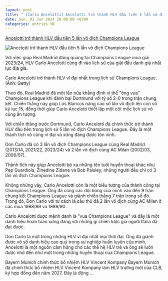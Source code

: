 ```yaml
---
layout: post
title: " [Carlo Ancelotti] Ancelotti trở thành HLV đầu tiên 5 lần vô địch Champions League"
date: Sun, 02 Jun 2024 20:00:00 +0700
categories: entries VN
---
```

[Ancelotti trở thành HLV đầu tiên 5 lần vô địch Champions League](https://phapluatxahoi.kinhtedothi.vn/ancelotti-tro-thanh-hlv-dau-tien-5-lan-vo-dich-champions-league-382964.html)

![Ancelotti trở thành HLV đầu tiên 5 lần vô địch Champions League](https://phapluatxahoi.kinhtedothi.vn/stores/news_dataimages/2024/062024/02/12/croped/98d006a857b5e8942cc14b258ba1ce7b.png?randTime=1717348947)

Với việc giúp Real Madrid đăng quang tại Champions League mùa giải 2023/24, HLV Carlo Ancelotti cũng đi vào lịch sử của giải đấu danh giá nhất lục địa già.

Carlo Ancelotti trở thành HLV vĩ đại nhất trong lịch sử Champions League. (Ảnh: Getty)

Theo đó, Real Madrid đã một lần nữa khẳng định vị thế "ông vua" Champions League khi đánh bại Dortmund với tỷ số 2-0 trong trận chung kết. Chiến thắng này giúp Los Blancos nâng cao số lần vô địch lên con số kỷ lục 15, đồng thời giúp Carlo Ancelotti thiết lập một cột mốc lịch sử vô cùng ấn tượng.

Với chiến thắng trước Dortmund, Carlo Ancelotti đã chính thức trở thành HLV đầu tiên trong lịch sử 5 lần vô địch Champions League. Đây là một thành tích vô cùng vĩ đại và xứng đáng được tôn vinh.

Don Carlo đã có 3 lần vô địch Champions League cùng Real Madrid (2013/14, 2021/22, 2023/24) và 2 lần vô địch cùng AC Milan (2002/03, 2006/07).

Thành tích này giúp Ancelotti bỏ xa những tên tuổi huyền thoại khác như Pep Guardiola, Zinedine Zidane và Bob Paisley, những người đều chỉ có 3 lần vô địch Champions League.

Không những vậy, Carlo Ancelotti còn là một biểu tượng của thành công tại Champions League. Ông đã cùng các đội bóng của mình vào đến 9 trận chung kết Champions League và giành chiến thắng 7 trận trong số đó. Trong đó, Don Carlo với tư cách là cầu thủ đã 2 lần vô địch cùng AC Milan ở các mùa 1988/89 và 1989/90 .

Carlo Ancelotti được mệnh danh là "vua Champions League" và đây là một danh hiệu hoàn toàn xứng đáng với những gì chiến lược gia người Italia đã đạt được.

Don Carlo là một trong những HLV vĩ đại nhất mọi thời đại. Ông đã giành được vô số danh hiệu cao quý trong sự nghiệp huấn luyện của mình, Ancelotti là một nguồn cảm hứng cho các thế hệ HLV trẻ và ông sẽ luôn được nhớ đến như một trong những huyền thoại của Champions League.

Bayern Munich chính thức bổ nhiệm HLV Vincent Kompany Bayern Munich đã chính thức bổ nhiệm HLV Vincent Kompany làm HLV trưởng mới của CLB, ký hợp đồng đến năm 2027. Đây là động ...

